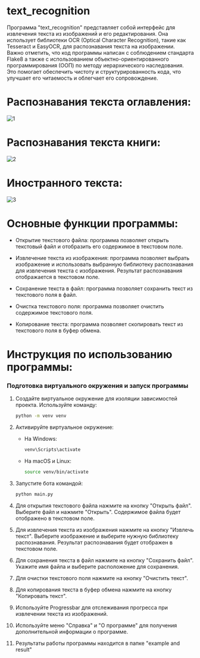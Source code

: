 # text_recognition
Программа "text_recognition" представляет собой интерфейс для извлечения текста из изображений и его редактирования. Она использует библиотеки OCR (Optical Character Recognition), такие как Tesseract и EasyOCR, для распознавания текста на изображении.<br />
  Важно отметить, что код программы написан с соблюдением стандарта Flake8 а также с использованием объектно-ориентированного программирования (ООП) по методу иерархического наследования. Это помогает обеспечить чистоту и структурированность кода, что улучшает его читаемость и облегчает его сопровождение.
# Распознавания текста оглавления:
![1](https://github.com/Fetkulingr/text_recognition/assets/103204349/20600362-5cd6-4bb8-a412-6d36c1216333)<br />
# Распознавания текста книги:
![2](https://github.com/Fetkulingr/text_recognition/assets/103204349/2ecc2c22-ebbd-4cdc-9d87-30e5bc23d423)<br />
# Иностранного текста:
![3](https://github.com/Fetkulingr/text_recognition/assets/103204349/ca67fde0-4f99-4576-99d7-bf1afd066bca)<br />

# Основные функции программы:

- Открытие текстового файла: программа позволяет открыть текстовый файл и отобразить его содержимое в текстовом поле.

- Извлечение текста из изображения: программа позволяет выбрать изображение и использовать выбранную библиотеку распознавания для извлечения текста с изображения. Результат распознавания отображается в текстовом поле.

- Сохранение текста в файл: программа позволяет сохранить текст из текстового поля в файл.

- Очистка текстового поля: программа позволяет очистить содержимое текстового поля.

- Копирование текста: программа позволяет скопировать текст из текстового поля в буфер обмена.

# Инструкция по использованию программы:
### Подготовка виртуального окружения и запуск программы

1. Создайте виртуальное окружение для изоляции зависимостей проекта. 
   Используйте команду:
   ```bash
   python -m venv venv
   ```

2. Активируйте виртуальное окружение:
   - На Windows:
     ```bash
     venv\Scripts\activate
     ```
   - На macOS и Linux:
     ```bash
     source venv/bin/activate
     ```
3. Запустите бота командой:
   ```bash
   python main.py
   ```
4. Для открытия текстового файла нажмите на кнопку "Открыть файл". Выберите файл и нажмите "Открыть". Содержимое файла будет отображено в текстовом поле.
5. Для извлечения текста из изображения нажмите на кнопку "Извлечь текст". Выберите изображение и выберите нужную библиотеку распознавания. Результат распознавания будет отображен в текстовом поле.
6. Для сохранения текста в файл нажмите на кнопку "Сохранить файл". Укажите имя файла и выберите расположение для сохранения.
7. Для очистки текстового поля нажмите на кнопку "Очистить текст".
8. Для копирования текста в буфер обмена нажмите на кнопку "Копировать текст".
9. Используйте Progressbar для отслеживания прогресса при извлечении текста из изображений.
10. Используйте меню "Справка" и "О программе" для получения дополнительной информации о программе.
11. Результаты работы программы находится в папке "example and result"








